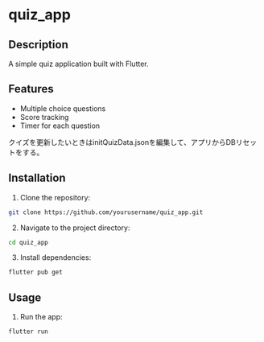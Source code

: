 # quiz_app

## Description

A simple quiz application built with Flutter.

## Features

- Multiple choice questions
- Score tracking
- Timer for each question

クイズを更新したいときはinitQuizData.jsonを編集して、アプリからDBリセットをする。

## Installation

1. Clone the repository:
  ```bash
  git clone https://github.com/yourusername/quiz_app.git
  ```
2. Navigate to the project directory:
  ```bash
  cd quiz_app
  ```
3. Install dependencies:
  ```bash
  flutter pub get
  ```

## Usage

1. Run the app:
  ```bash
  flutter run
  ```
